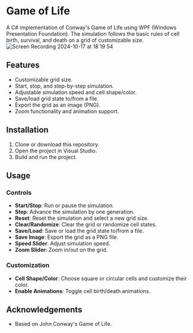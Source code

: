 # Game of Life

A C# implementation of Conway's Game of Life using WPF (Windows Presentation Foundation). The simulation follows the basic rules of cell birth, survival, and death on a grid of customizable size.
![Screen Recording 2024-10-17 at 18 19 54](https://github.com/user-attachments/assets/558ed89d-5e6f-4cc3-8af4-ac2c9b674749)
## Features


- Customizable grid size.
- Start, stop, and step-by-step simulation.
- Adjustable simulation speed and cell shape/color.
- Save/load grid state to/from a file.
- Export the grid as an image (PNG).
- Zoom functionality and animation support.

## Installation

1. Clone or download this repository.
2. Open the project in Visual Studio.
3. Build and run the project.

## Usage

### Controls

- **Start/Stop**: Run or pause the simulation.
- **Step**: Advance the simulation by one generation.
- **Reset**: Reset the simulation and select a new grid size.
- **Clear/Randomize**: Clear the grid or randomize cell states.
- **Save/Load**: Save or load the grid state to/from a file.
- **Save Image**: Export the grid as a PNG file.
- **Speed Slider**: Adjust simulation speed.
- **Zoom Slider**: Zoom in/out on the grid.

### Customization

- **Cell Shape/Color**: Choose square or circular cells and customize their color.
- **Enable Animations**: Toggle cell birth/death animations.

## Acknowledgements

- Based on John Conway's Game of Life.
